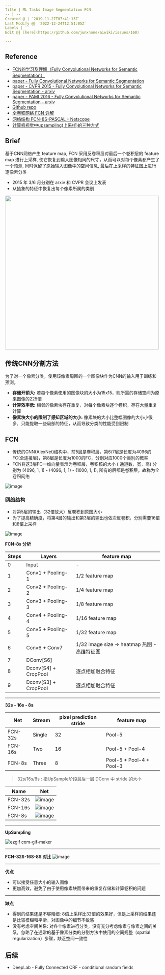```yaml
---
Title | ML Tasks Image Segmentation FCN
-- | --
Created @ | `2019-11-27T07:41:13Z`
Last Modify @| `2022-12-24T12:51:05Z`
Labels | ``
Edit @| [here](https://github.com/junxnone/aiwiki/issues/160)

---
```

## Reference

- [FCN的学习及理解（Fully Convolutional Networks for Semantic Segmentation）](https://blog.csdn.net/qq_36269513/article/details/80420363)
- [paper - Fully Convolutional Networks for Semantic Segmentation](https://www.cv-foundation.org/openaccess/content_cvpr_2015/html/Long_Fully_Convolutional_Networks_2015_CVPR_paper.html)
- [paper - CVPR 2015 - Fully Convolutional Networks for Semantic Segmentation - arxiv](https://arxiv.org/abs/1411.4038)
- [paper - PAMI 2016 - Fully Convolutional Networks for Semantic Segmentation - arxiv](https://arxiv.org/abs/1605.06211)
- [Github repo](https://github.com/shelhamer/fcn.berkeleyvision.org)
- [全卷积网络 FCN 详解](https://zhuanlan.zhihu.com/p/30195134)
- [网络结构 FCN-8S-PASCAL - Netscope](http://ethereon.github.io/netscope/#/preset/fcn-8s-pascal)
- [计算机视觉中upsampling(上采样)的三种方式](https://blog.csdn.net/u014451076/article/details/79156967)

## Brief
基于CNN网络产生 feature map, FCN 采用反卷积层对最后一个卷积层的 feature map 进行上采样, 使它恢复到输入图像相同的尺寸，从而可以对每个像素都产生了一个预测, 同时保留了原始输入图像中的空间信息, 最后在上采样的特征图上进行逐像素分类

- 2015 年 3/6 月分别在 arxiv 和 CVPR 会议上发表
- 从抽象的特征中恢复出每个像素所属的类别

<img width="500px" src="https://user-images.githubusercontent.com/2216970/69857008-e3ee6780-12c9-11ea-9b50-e23c28896049.png">


## 传统CNN分割方法
为了对一个像素分类，使用该像素周围的一个图像块作为CNN的输入用于训练和预测。
- **存储开销大:** 若每个像素使用的图像块的大小为15x15，则所需的存储空间为原来图像的225倍
- **计算效率低:** 相邻的像素块存在重复，对每个像素块逐个卷积，存在大量重复计算
- **像素块大小的限制了感知区域的大小:** 像素块的大小比整幅图像的大小小很多，只能提取一些局部的特征，从而导致分类的性能受到限制

## FCN
- 传统的CNN(AlexNet)结构中，前5层是卷积层，第6/7层是长度为4096的FC(全连接层)，第8层是长度为1000的FC，分别对应1000个类别的概率
- FCN将这3层FC一维向量表示为卷积层，卷积核的大小 ( 通道数，宽，高) 分别为 (4096, 1, 1) -  (4096, 1, 1) -  (1000, 1, 1), 所有的层都是卷积层，故称为全卷积网络

![image](https://user-images.githubusercontent.com/2216970/69857795-9bd04480-12cb-11ea-9cc7-20ebc9138c56.png)

### 网络结构
- 对第5层的输出（32倍放大）反卷积到原图大小
- 为了提高精确度，将第4层的输出和第3层的输出也依次反卷积，分别需要16倍和8倍上采样

![image](https://user-images.githubusercontent.com/2216970/69860453-45660480-12d1-11ea-95c6-0516abef7991.png)

**FCN-8s 分析**

Steps | Layers | feature map 
-- |-- | -- 
0 | Input | - 
1 | Conv1 + Pooling-1 | 1/2 feature map 
2 | Conv2 + Pooling-2 | 1/4 feature map
3 | Conv3 + Pooling-3 | 1/8 feature map
4 | Conv4 + Pooling-4 | 1/16 feature map
5 | Conv5 + Pooling-5 | 1/32 feature map
6 | Conv6 + Conv7 | 1/32 image size -> heatmap 热图 - 高维特征图
7 | DConv[S6] | 
8 | Dconv[S4] + CropPool | 逐点相加融合特征
9 | Dconv[S3] + CropPool | 逐点相加融合特征

---
**32s - 16s - 8s**

Net | Stream | pixel prediction stride | feature map
-- | -- | -- | --
FCN-32s | Single | 32 | Pool-5
FCN-16s | Two | 16 | Pool-5 + Pool-4
FCN-8s | Three | 8 | Pool-5 + Pool-4 + Pool-3

> 32s/16s/8s : 指UpSample阶段最后一层 DConv 中 stride 的大小

Name | Net
-- | --
FCN-32s | ![image](https://user-images.githubusercontent.com/2216970/69900013-597d3500-13a9-11ea-8106-04d6bb5807f2.png)
FCN-16s | ![image](https://user-images.githubusercontent.com/2216970/69900032-92b5a500-13a9-11ea-9807-43ab360313dc.png)
FCN-8s | ![image](https://user-images.githubusercontent.com/2216970/69900027-84678900-13a9-11ea-8401-c38bbe274508.png)


---
**UpSampling**

![ezgif com-gif-maker](https://user-images.githubusercontent.com/2216970/69866939-684be500-12e0-11ea-9aa3-9f3f42a0830f.gif)

---
**FCN-32S-16S-8S 对比**
![image](https://user-images.githubusercontent.com/2216970/69861188-d2f62400-12d2-11ea-8aba-994fb881e5b4.png)

---
**优点**
- 可以接受任意大小的输入图像
- 更加高效，避免了由于使用像素块而带来的重复存储和计算卷积的问题
---
**缺点**
- 得到的结果还是不够精细: 8倍上采样比32倍的效果好，但是上采样的结果还是比较模糊和平滑，对图像中的细节不敏感
- 没有考虑空间关系: 对各个像素进行分类，没有充分考虑像素与像素之间的关系，忽略了在通常的基于像素分类的分割方法中使用的空间规整（spatial regularization）步骤，缺乏空间一致性

##  后续 
- DeepLab - Fully Connected CRF - conditional random fields 


